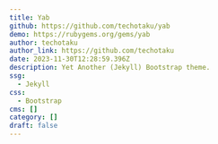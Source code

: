 ```yaml
---
title: Yab
github: https://github.com/techotaku/yab
demo: https://rubygems.org/gems/yab
author: techotaku
author_link: https://github.com/techotaku
date: 2023-11-30T12:28:59.396Z
description: Yet Another (Jekyll) Bootstrap theme.
ssg:
  - Jekyll
css:
  - Bootstrap
cms: []
category: []
draft: false
---
```

